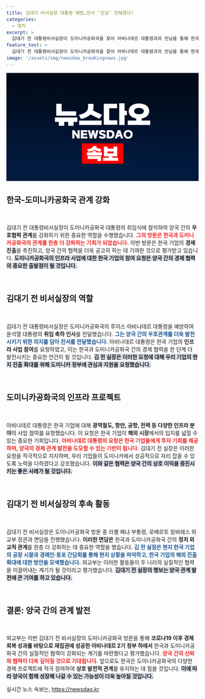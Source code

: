 ```yaml
---
title: 김대기 비서실장 대통령 예방…친서 ’진실’ 전해졌다!
categories:
  - 정치
excerpt: >
  김대기 전 대통령비서실장이 도미니카공화국을 찾아 아비나데르 대통령과의 만남을 통해 한국 기업의 현지 진출 확대를 요청하며 양국 간 우호 협력을 다졌다. 이번 방문이 양국 협력의 새로운 전환점을 마련하는 계기가 될 것으로 기대된다.
feature_text: >
  김대기 전 대통령비서실장이 도미니카공화국을 찾아 아비나데르 대통령과의 만남을 통해 한국 기업의 현지 진출 확대를 요청하며 양국 간 우호 협력을 다졌다. 이번 방문이 양국 협력의 새로운 전환점을 마련하는 계기가 될 것으로 기대된다.
image: '/assets/img/newsdao_breakingnews.jpg'
---
```


<p><img src="/assets/img/newsdao_breakingnews.jpg" alt="koreaapp 속보" /></p>

<h2 data-ke-size="size26">한국-도미니카공화국 관계 강화</h2>

<p data-ke-size="size16">&nbsp;</p>

<p>김대기 전 대통령비서실장이 도미니카공화국 대통령의 취임식에 참석하여 양국 간의 <b>우호협력 관계</b>를 강화하기 위한 중요한 역할을 수행했습니다. <b><span style="color: #ee2323;">그의 방문은 한국과 도미니카공화국의 관계를 한층 더 강화하는 기회가 되었습니다.</span></b> 이번 방문은 한국 기업의 <b>경제 진출</b>을 촉진하고, 양국 간의 협력을 더욱 공고히 하는 데 기여한 것으로 평가받고 있습니다. <b><span style="background-color: #21538527;">도미니카공화국의 인프라 사업에 대한 한국 기업의 참여 요청은 양국 간의 경제 협력의 중요한 출발점이 될 것입니다.</span></b></p>

<p data-ke-size="size16">&nbsp;</p>

<h2 data-ke-size="size26">김대기 전 비서실장의 역할</h2>

<p data-ke-size="size16">&nbsp;</p>

<p>김대기 전 대통령비서실장은 도미니카공화국의 루이스 아비나데르 대통령을 예방하여 윤석열 대통령의 <b>취임 축하 인사</b>를 전달했습니다. <b><span style="color: #1a5490;">그는 양국 간의 우호관계를 더욱 발전시키기 위한 의지를 담아 친서를 전달했습니다.</span></b> 아비나데르 대통령은 한국 기업의 <b>인프라 사업 참여</b>를 요청하였고, 이는 한국과 도미니카공화국 간의 경제 협력을 한 단계 더 발전시키는 중요한 안건이 될 것입니다. <b><span style="background-color: #21538527;">김 전 실장은 이러한 요청에 대해 우리 기업의 현지 진출 확대를 위해 도미니카 정부에 관심과 지원을 요청했습니다.</span></b></p>

<p data-ke-size="size16">&nbsp;</p>

<h2 data-ke-size="size26">도미니카공화국의 인프라 프로젝트</h2>

<p data-ke-size="size16">&nbsp;</p>

<p>아비나데르 대통령은 한국 기업에 대해 <b>광역철도, 항만, 공항, 전력 등 다양한 인프라 분야</b>의 사업 참여를 요청했습니다. 이 요청은 한국 기업이 <b>해외 시장</b>에서의 입지를 넓힐 수 있는 중요한 기회입니다. <b><span style="color: #ee2323;">아비나데르 대통령의 요청은 한국 기업들에게 투자 기회를 제공하며, 양국의 경제 관계 발전을 도모할 수 있는 기반이 됩니다.</span></b> 김대기 전 실장은 이러한 요청을 적극적으로 지지하며, 우리 기업들이 도미니카에서 성공적으로 자리 잡을 수 있도록 노력을 다하겠다고 강조했습니다. <b><span style="background-color: #21538527;">이와 같은 협력은 양국 간의 상호 이익을 증진시키는 좋은 사례가 될 것입니다.</span></b></p>

<p data-ke-size="size16">&nbsp;</p>

<h2 data-ke-size="size26">김대기 전 비서실장의 후속 활동</h2>

<p data-ke-size="size16">&nbsp;</p>

<p>김대기 전 비서실장은 도미니카공화국 방문 중 라켈 페냐 부통령, 로베르토 알바레스 외교부 장관과 면담을 진행했습니다. <b>이러한 면담은</b> 한국과 도미니카공화국 간의 <b>정치 외교적 관계</b>를 한층 더 강화하는 데 중요한 역할을 했습니다. <b><span style="color: #1a5490;">김 전 실장은 현지 한국 기업의 공장 시찰과 경제인·동포 간담회를 통해 현지 상황을 파악하고, 한국 기업의 해외 진출 확대에 대한 방안을 모색했습니다.</span></b> 외교부는 이러한 활동들이 두 나라의 실질적인 협력을 이끌어내는 계기가 될 것이라고 평가했습니다. <b><span style="background-color: #21538527;">김대기 전 실장의 행보는 양국 관계 발전에 큰 기여를 하고 있습니다.</span></b></p>

<p data-ke-size="size16">&nbsp;</p>

<h2 data-ke-size="size26">결론: 양국 간의 관계 발전</h2>

<p data-ke-size="size16">&nbsp;</p>

<p>외교부는 이번 김대기 전 비서실장의 도미니카공화국 방문을 통해 <b>코로나19 이후 경제회복 성과를 바탕으로 재집권에 성공한 아비나데르 2기 정부 하에서</b> 한국과 도미니카공화국 간의 실질적인 협력이 강화되는 계기를 마련했다고 평가했습니다. <b><span style="color: #ee2323;">양국 간의 신뢰와 협력이 더욱 깊어질 것으로 기대됩니다.</span></b> 앞으로도 한국은 도미니카공화국의 다양한 경제 프로젝트에 적극 참여하여 <b>상호 발전적 관계</b>를 유지하는 데 힘쓸 것입니다. <b><span style="background-color: #21538527;">이에 따라 양국이 함께 성장해 나갈 수 있는 가능성이 더욱 높아질 것입니다.</span></b></p>
실시간 뉴스 속보는, <a href="https://newsdao.kr" rel="dofollow">https://newsdao.kr</a>


